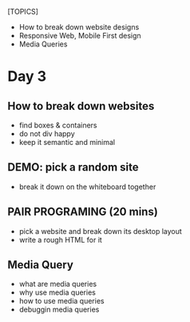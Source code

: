 [TOPICS]
- How to break down website designs
- Responsive Web, Mobile First design
- Media Queries

# Day 3

## How to break down websites
- find boxes & containers
- do not div happy
- keep it semantic and minimal

## DEMO: pick a random site
- break it down on the whiteboard together

## PAIR PROGRAMING (20 mins)
- pick a website and break down its desktop layout
- write a rough HTML for it


## Media Query
- what are media queries
- why use media queries
- how to use media queries
- debuggin media queries




    